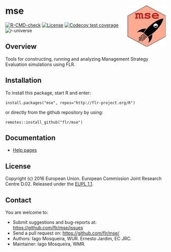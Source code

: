 # mse <img src="man/figures/logo.png" align="right" width="120" />

[![R-CMD-check](https://github.com/flr/mse/workflows/R-CMD-check/badge.svg)](https://github.com/flr/mse/actions)
[![License](https://eddelbuettel.github.io/badges/GPL2+.svg)](https://www.gnu.org/licenses/gpl-2.0.html)
[![Codecov test coverage](https://codecov.io/gh/flr/mse/branch/master/graph/badge.svg)](https://codecov.io/gh/flr/mse?branch=master)
![r-universe](https://flr.r-universe.dev/badges/mse)

## Overview

Tools for constructing, running and analyzing Management Strategy Evaluation simulations using FLR.

## Installation
To install this package, start R and enter:

```
install.packages("mse", repos="http://flr-project.org/R")
```

or directly from the github repository by using:

```
remotes::install_github("flr/mse")
```

## Documentation
- [Help pages](http://flr-project.org/mse)

## License
Copyright (c) 2016 European Union. European Commission Joint Research Centre D.02. Released under the [EUPL 1.1](https://joinup.ec.europa.eu/community/eupl/og_page/eupl).

## Contact
You are welcome to:

- Submit suggestions and bug-reports at: <https://github.com/flr/mse/issues>
- Send a pull request on: <https://github.com/flr/mse/>
- Authors: Iago Mosqueira, WUR. Ernesto Jardim, EC JRC.
- Maintainer: Iago Mosqueira, WMR.

